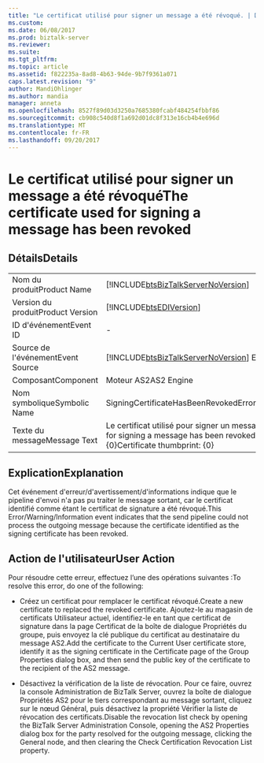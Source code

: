 ```yaml
---
title: "Le certificat utilisé pour signer un message a été révoqué. | Documents Microsoft"
ms.custom: 
ms.date: 06/08/2017
ms.prod: biztalk-server
ms.reviewer: 
ms.suite: 
ms.tgt_pltfrm: 
ms.topic: article
ms.assetid: f822235a-8ad8-4b63-94de-9b7f9361a071
caps.latest.revision: "9"
author: MandiOhlinger
ms.author: mandia
manager: anneta
ms.openlocfilehash: 8527f89d03d3250a7685380fcabf484254fbbf86
ms.sourcegitcommit: cb908c540d8f1a692d01dc8f313e16cb4b4e696d
ms.translationtype: MT
ms.contentlocale: fr-FR
ms.lasthandoff: 09/20/2017
---
```

# <a name="the-certificate-used-for-signing-a-message-has-been-revoked"></a><span data-ttu-id="5d634-102">Le certificat utilisé pour signer un message a été révoqué</span><span class="sxs-lookup"><span data-stu-id="5d634-102">The certificate used for signing a message has been revoked</span></span>
## <a name="details"></a><span data-ttu-id="5d634-103">Détails</span><span class="sxs-lookup"><span data-stu-id="5d634-103">Details</span></span>  
  
|||  
|-|-|  
|<span data-ttu-id="5d634-104">Nom du produit</span><span class="sxs-lookup"><span data-stu-id="5d634-104">Product Name</span></span>|[!INCLUDE[btsBizTalkServerNoVersion](../includes/btsbiztalkservernoversion-md.md)]|  
|<span data-ttu-id="5d634-105">Version du produit</span><span class="sxs-lookup"><span data-stu-id="5d634-105">Product Version</span></span>|[!INCLUDE[btsEDIVersion](../includes/btsediversion-md.md)]|  
|<span data-ttu-id="5d634-106">ID d'événement</span><span class="sxs-lookup"><span data-stu-id="5d634-106">Event ID</span></span>|-|  
|<span data-ttu-id="5d634-107">Source de l'événement</span><span class="sxs-lookup"><span data-stu-id="5d634-107">Event Source</span></span>|[!INCLUDE[btsBizTalkServerNoVersion](../includes/btsbiztalkservernoversion-md.md)]<span data-ttu-id="5d634-108"> EDI</span><span class="sxs-lookup"><span data-stu-id="5d634-108"> EDI</span></span>|  
|<span data-ttu-id="5d634-109">Composant</span><span class="sxs-lookup"><span data-stu-id="5d634-109">Component</span></span>|<span data-ttu-id="5d634-110">Moteur AS2</span><span class="sxs-lookup"><span data-stu-id="5d634-110">AS2 Engine</span></span>|  
|<span data-ttu-id="5d634-111">Nom symbolique</span><span class="sxs-lookup"><span data-stu-id="5d634-111">Symbolic Name</span></span>|<span data-ttu-id="5d634-112">SigningCertificateHasBeenRevokedError</span><span class="sxs-lookup"><span data-stu-id="5d634-112">SigningCertificateHasBeenRevokedError</span></span>|  
|<span data-ttu-id="5d634-113">Texte du message</span><span class="sxs-lookup"><span data-stu-id="5d634-113">Message Text</span></span>|<span data-ttu-id="5d634-114">Le certificat utilisé pour signer un message a été révoqué.</span><span class="sxs-lookup"><span data-stu-id="5d634-114">The certificate used for signing a message has been revoked.</span></span> <span data-ttu-id="5d634-115">Empreinte numérique du certificat : {0}</span><span class="sxs-lookup"><span data-stu-id="5d634-115">Certificate thumbprint: {0}</span></span>|  
  
## <a name="explanation"></a><span data-ttu-id="5d634-116">Explication</span><span class="sxs-lookup"><span data-stu-id="5d634-116">Explanation</span></span>  
 <span data-ttu-id="5d634-117">Cet événement d'erreur/d'avertissement/d'informations indique que le pipeline d'envoi n'a pas pu traiter le message sortant, car le certificat identifié comme étant le certificat de signature a été révoqué.</span><span class="sxs-lookup"><span data-stu-id="5d634-117">This Error/Warning/Information event indicates that the send pipeline could not process the outgoing message because the certificate identified as the signing certificate has been revoked.</span></span>  
  
## <a name="user-action"></a><span data-ttu-id="5d634-118">Action de l'utilisateur</span><span class="sxs-lookup"><span data-stu-id="5d634-118">User Action</span></span>  
 <span data-ttu-id="5d634-119">Pour résoudre cette erreur, effectuez l’une des opérations suivantes :</span><span class="sxs-lookup"><span data-stu-id="5d634-119">To resolve this error, do one of the following:</span></span>  
  
-   <span data-ttu-id="5d634-120">Créez un certificat pour remplacer le certificat révoqué.</span><span class="sxs-lookup"><span data-stu-id="5d634-120">Create a new certificate to replaced the revoked certificate.</span></span> <span data-ttu-id="5d634-121">Ajoutez-le au magasin de certificats Utilisateur actuel, identifiez-le en tant que certificat de signature dans la page Certificat de la boîte de dialogue Propriétés du groupe, puis envoyez la clé publique du certificat au destinataire du message AS2.</span><span class="sxs-lookup"><span data-stu-id="5d634-121">Add the certificate to the Current User certificate store, identify it as the signing certificate in the Certificate page of the Group Properties dialog box, and then send the public key of the certificate to the recipient of the AS2 message.</span></span>  
  
-   <span data-ttu-id="5d634-122">Désactivez la vérification de la liste de révocation. Pour ce faire, ouvrez la console Administration de BizTalk Server, ouvrez la boîte de dialogue Propriétés AS2 pour le tiers correspondant au message sortant, cliquez sur le nœud Général, puis désactivez la propriété Vérifier la liste de révocation des certificats.</span><span class="sxs-lookup"><span data-stu-id="5d634-122">Disable the revocation list check by opening the BizTalk Server Administration Console, opening the AS2 Properties dialog box for the party resolved for the outgoing message, clicking the General node, and then clearing the Check Certification Revocation List property.</span></span>